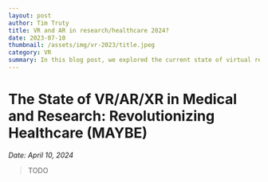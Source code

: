 ```yaml
---
layout: post
author: Tim Truty
title: VR and AR in research/healthcare 2024?
date: 2023-07-10
thumbnail: /assets/img/vr-2023/title.jpeg
category: VR
summary: In this blog post, we explored the current state of virtual reality (VR), augmented reality (AR), and mixed reality (XR) technologies in the medical and research fields.
---
```


# The State of VR/AR/XR in Medical and Research: Revolutionizing Healthcare (MAYBE)

*Date: April 10, 2024*
> TODO

